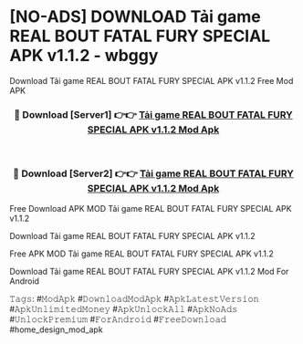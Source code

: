 # [NO-ADS] DOWNLOAD Tải game REAL BOUT FATAL FURY SPECIAL APK v1.1.2 - wbggy
Download Tải game REAL BOUT FATAL FURY SPECIAL APK v1.1.2 Free Mod APK

<div align="center">
<h3>🔴 Download [Server1] 👉👉 <a href="https://apk-comot.site?title=Tải_game_REAL_BOUT_FATAL_FURY_SPECIAL_APK_v1.1.2">Tải game REAL BOUT FATAL FURY SPECIAL APK v1.1.2 Mod Apk</a></h3><br>

<h3>🔴 Download [Server2] 👉👉 <a href="https://apk-comot.site?title=Tải_game_REAL_BOUT_FATAL_FURY_SPECIAL_APK_v1.1.2">Tải game REAL BOUT FATAL FURY SPECIAL APK v1.1.2 Mod Apk</a></h3>
</div>


Free Download APK MOD Tải game REAL BOUT FATAL FURY SPECIAL APK v1.1.2

Download Tải game REAL BOUT FATAL FURY SPECIAL APK v1.1.2 

Free APK MOD Tải game REAL BOUT FATAL FURY SPECIAL APK v1.1.2 

Download Tải game REAL BOUT FATAL FURY SPECIAL APK v1.1.2 Mod For Android

𝚃𝚊𝚐𝚜: #𝙼𝚘𝚍𝙰𝚙𝚔 #𝙳𝚘𝚠𝚗𝚕𝚘𝚊𝚍𝙼𝚘𝚍𝙰𝚙𝚔 #𝙰𝚙𝚔𝙻𝚊𝚝𝚎𝚜𝚝𝚅𝚎𝚛𝚜𝚒𝚘𝚗 #𝙰𝚙𝚔𝚄𝚗𝚕𝚒𝚖𝚒𝚝𝚎𝚍𝙼𝚘𝚗𝚎𝚢 #𝙰𝚙𝚔𝚄𝚗𝚕𝚘𝚌𝚔𝙰𝚕𝚕 #𝙰𝚙𝚔𝙽𝚘𝙰𝚍𝚜 #𝚄𝚗𝚕𝚘𝚌𝚔𝙿𝚛𝚎𝚖𝚒𝚞𝚖 #𝙵𝚘𝚛𝙰𝚗𝚍𝚛𝚘𝚒𝚍 #𝙵𝚛𝚎𝚎𝙳𝚘𝚠𝚗𝚕𝚘𝚊𝚍 #home_design_mod_apk